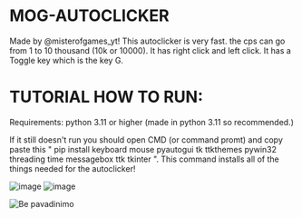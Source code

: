 # MOG-AUTOCLICKER

Made by @misterofgames_yt! This autoclicker is very fast. the cps can go from 1 to 10 thousand (10k or 10000). It has right click and left click. It has a Toggle key which is the key G. 

# TUTORIAL HOW TO RUN:
Requirements: python 3.11 or higher (made in python 3.11 so recommended.)

If it still doesn't run you should open CMD (or command promt) and copy paste this " pip install keyboard mouse pyautogui tk ttkthemes pywin32 threading time messagebox ttk tkinter ".
This command installs all of the things needed for the autoclicker!

![image](https://github.com/user-attachments/assets/d6ebe9e8-3fc2-442e-8e03-0e2e653762d7)  ![image](https://github.com/user-attachments/assets/c5690334-f6a4-4349-8e6a-29b452b0787a)

![Be pavadinimo](https://github.com/user-attachments/assets/fba2ea83-6756-443d-b9e9-7fe281f90f2c)
